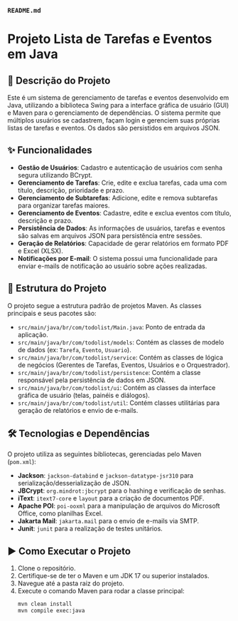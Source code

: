 ### `README.md`

# Projeto Lista de Tarefas e Eventos em Java

## 📜 Descrição do Projeto

Este é um sistema de gerenciamento de tarefas e eventos desenvolvido em Java, utilizando a biblioteca Swing para a interface gráfica de usuário (GUI) e Maven para o gerenciamento de dependências. O sistema permite que múltiplos usuários se cadastrem, façam login e gerenciem suas próprias listas de tarefas e eventos. Os dados são persistidos em arquivos JSON.

## ✨ Funcionalidades

  * **Gestão de Usuários**: Cadastro e autenticação de usuários com senha segura utilizando BCrypt.
  * **Gerenciamento de Tarefas**: Crie, edite e exclua tarefas, cada uma com título, descrição, prioridade e prazo.
  * **Gerenciamento de Subtarefas**: Adicione, edite e remova subtarefas para organizar tarefas maiores.
  * **Gerenciamento de Eventos**: Cadastre, edite e exclua eventos com título, descrição e prazo.
  * **Persistência de Dados**: As informações de usuários, tarefas e eventos são salvas em arquivos JSON para persistência entre sessões.
  * **Geração de Relatórios**: Capacidade de gerar relatórios em formato PDF e Excel (XLSX).
  * **Notificações por E-mail**: O sistema possui uma funcionalidade para enviar e-mails de notificação ao usuário sobre ações realizadas.

## 📂 Estrutura do Projeto

O projeto segue a estrutura padrão de projetos Maven. As classes principais e seus pacotes são:

  - `src/main/java/br/com/todolist/Main.java`: Ponto de entrada da aplicação.
  - `src/main/java/br/com/todolist/models`: Contém as classes de modelo de dados (ex: `Tarefa`, `Evento`, `Usuario`).
  - `src/main/java/br/com/todolist/service`: Contém as classes de lógica de negócios (Gerentes de Tarefas, Eventos, Usuários e o Orquestrador).
  - `src/main/java/br/com/todolist/persistence`: Contém a classe responsável pela persistência de dados em JSON.
  - `src/main/java/br/com/todolist/ui`: Contém as classes da interface gráfica de usuário (telas, painéis e diálogos).
  - `src/main/java/br/com/todolist/util`: Contém classes utilitárias para geração de relatórios e envio de e-mails.

## 🛠️ Tecnologias e Dependências

O projeto utiliza as seguintes bibliotecas, gerenciadas pelo Maven (`pom.xml`):

  * **Jackson**: `jackson-databind` e `jackson-datatype-jsr310` para serialização/desserialização de JSON.
  * **JBCrypt**: `org.mindrot:jbcrypt` para o hashing e verificação de senhas.
  * **iText**: `itext7-core` e `layout` para a criação de documentos PDF.
  * **Apache POI**: `poi-ooxml` para a manipulação de arquivos do Microsoft Office, como planilhas Excel.
  * **Jakarta Mail**: `jakarta.mail` para o envio de e-mails via SMTP.
  * **Junit**: `junit` para a realização de testes unitários.

## ▶️ Como Executar o Projeto

1.  Clone o repositório.
2.  Certifique-se de ter o Maven e um JDK 17 ou superior instalados.
3.  Navegue até a pasta raiz do projeto.
4.  Execute o comando Maven para rodar a classe principal:
    ```bash
    mvn clean install
    mvn compile exec:java
    ```
